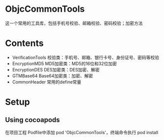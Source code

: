 # ObjcCommonTools
这一个常用的工具库，包括手机号校验、邮箱校验、密码校验；加密方法
# Contents
* VerificationTools     校验类：手机号、邮箱、银行卡号、身份证号、密码等校验
* EncryptionMD5         MD5加密类：MD5的16位和32位加密
* EncryptionDES         DES加密类：DES加密、解密
* GTMBase64             Base64加密类：加密、解密
* CommonHeader          常用的define常量
# Setup
## Using cocoapods
在项目工程 Podfile中添加 pod 'ObjcCommonTools'，终端命令执行 pod install


